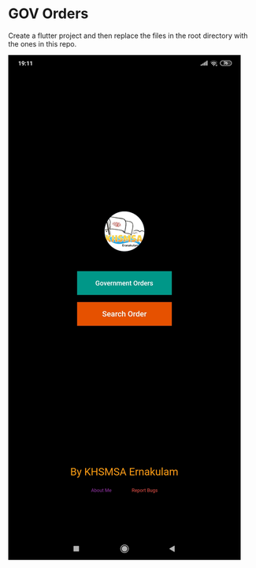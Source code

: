 # GOV Orders

Create a flutter project and then replace the files in the root directory with the ones in this repo.

![HomeScreen](https://github.com/Corruption13/GovOrders/blob/master/docs/Images/home.jpg?raw=true)
